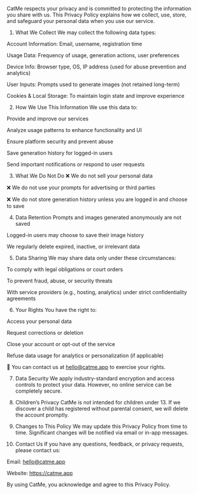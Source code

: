 CatMe respects your privacy and is committed to protecting the information you share with us. This Privacy Policy explains how we collect, use, store, and safeguard your personal data when you use our service.

1. What We Collect
We may collect the following data types:

Account Information: Email, username, registration time

Usage Data: Frequency of usage, generation actions, user preferences

Device Info: Browser type, OS, IP address (used for abuse prevention and analytics)

User Inputs: Prompts used to generate images (not retained long-term)

Cookies & Local Storage: To maintain login state and improve experience

2. How We Use This Information
We use this data to:

Provide and improve our services

Analyze usage patterns to enhance functionality and UI

Ensure platform security and prevent abuse

Save generation history for logged-in users

Send important notifications or respond to user requests

3. What We Do Not Do
❌ We do not sell your personal data

❌ We do not use your prompts for advertising or third parties

❌ We do not store generation history unless you are logged in and choose to save

4. Data Retention
Prompts and images generated anonymously are not saved

Logged-in users may choose to save their image history

We regularly delete expired, inactive, or irrelevant data

5. Data Sharing
We may share data only under these circumstances:

To comply with legal obligations or court orders

To prevent fraud, abuse, or security threats

With service providers (e.g., hosting, analytics) under strict confidentiality agreements

6. Your Rights
You have the right to:

Access your personal data

Request corrections or deletion

Close your account or opt-out of the service

Refuse data usage for analytics or personalization (if applicable)

📧 You can contact us at hello@catme.app to exercise your rights.

7. Data Security
We apply industry-standard encryption and access controls to protect your data. However, no online service can be completely secure.

8. Children’s Privacy
CatMe is not intended for children under 13. If we discover a child has registered without parental consent, we will delete the account promptly.

9. Changes to This Policy
We may update this Privacy Policy from time to time. Significant changes will be notified via email or in-app messages.

10. Contact Us
If you have any questions, feedback, or privacy requests, please contact us:

Email: hello@catme.app

Website: https://catme.app

By using CatMe, you acknowledge and agree to this Privacy Policy.